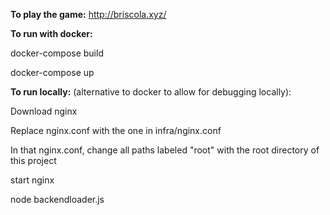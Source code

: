 **To play the game:**
http://briscola.xyz/

**To run with docker:**

docker-compose build

docker-compose up

**To run locally:** (alternative to docker to allow for debugging locally):

Download nginx

Replace nginx.conf with the one in infra/nginx.conf

In that nginx.conf, change all paths labeled "root" with the root directory of this project

start nginx

node backendloader.js
